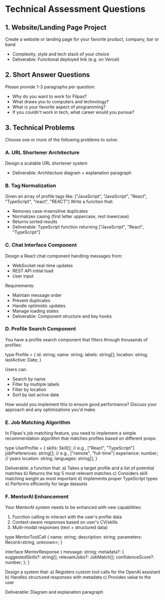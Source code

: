 # Technical Assessment Questions

## 1. Website/Landing Page Project
Create a website or landing page for your favorite product, company, bar or band
- Complexity, style and tech stack of your choice
- Deliverable: Functional deployed link (e.g. on Vercel)

## 2. Short Answer Questions
Please provide 1-3 paragraphs per question:

- Why do you want to work for Flipas?
- What draws you to computers and technology?
- What is your favorite aspect of programming?
- If you couldn't work in tech, what career would you pursue?

## 3. Technical Problems
Choose one or more of the following problems to solve:

### A. URL Shortener Architecture
Design a scalable URL shortener system
- Deliverable: Architecture diagram + explanation paragraph

### B. Tag Normalization
Given an array of profile tags like: ["JavaScript", "JavaScript", "React", "TypeScript", "react", "REACT"]
Write a function that:
- Removes case-insensitive duplicates
- Normalizes casing (first letter uppercase, rest lowercase) 
- Returns sorted results
- Deliverable: TypeScript function returning ["JavaScript", "React", "TypeScript"]

### C. Chat Interface Component
Design a React chat component handling messages from:
- WebSocket real-time updates
- REST API initial load
- User input

Requirements:
- Maintain message order
- Prevent duplicates
- Handle optimistic updates
- Manage loading states
- Deliverable: Component structure and key hooks

### D. Profile Search Component
You have a profile search component that filters through thousands of profiles:

type Profile = {
  id: string;
  name: string;
  labels: string[];
  location: string;
  lastActive: Date;
}

Users can:
- Search by name
- Filter by multiple labels
- Filter by location
- Sort by last active date

How would you implement this to ensure good performance?
Discuss your approach and any optimizations you'd make.

### E. Job Matching Algorithm
In Flipas's job matching feature, you need to implement a simple recommendation algorithm that matches profiles based on different props:

type UserProfile = {
  skills: Skill[];           // e.g., ["React", "TypeScript"]
  jobPreferences: string[];  // e.g., ["remote", "full-time"]
  experience: number;        // years
  location: string;
  languages: string[];
}

Deliverable: a function that:
a) Takes a target profile and a list of potential matches
b) Returns the top 5 most relevant matches
c) Considers skill matching weight as most important
d) Implements proper TypeScript types
e) Performs efficiently for large datasets

### F. MentorAI Enhancement
Your MentorAI system needs to be enhanced with new capabilities:

1. Function calling to interact with the user's profile data
2. Context-aware responses based on user's CV/skills
3. Multi-modal responses (text + structured data)

type MentorToolCall {
  name: string;
  description: string;
  parameters: Record<string, unknown>;
}

interface MentorResponse {
  message: string;
  metadata?: {
    suggestedSkills?: string[];
    relevantJobs?: JobMatch[];
    confidenceScore?: number;
  };
}

Design a system that:
a) Registers custom tool calls for the OpenAI assistant
b) Handles structured responses with metadata
c) Provides value to the user

Deliverable: Diagram and explanation paragraph
